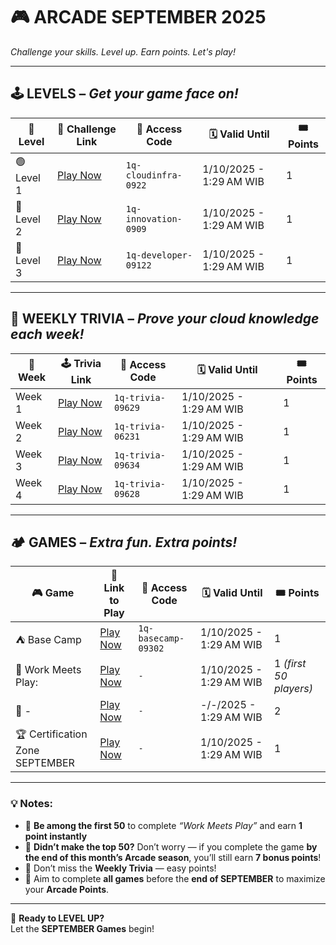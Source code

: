 # 🎮 **ARCADE SEPTEMBER 2025**  
_Challenge your skills. Level up. Earn points. Let's play!_

---

## 🕹️ **LEVELS** – _Get your game face on!_

| 🧩 Level   | 🎯 Challenge Link                                                   | 🔐 Access Code         | 🗓️ Valid Until      | 🎟️ Points |
|-----------|----------------------------------------------------------------------|------------------------|---------------------|------------|
| 🟢 Level 1 | [Play Now](https://www.cloudskillsboost.google/games/6466)          | `1q-cloudinfra-0922`    | 1/10/2025 - 1:29 AM WIB  | 1          |
| 🔵 Level 2 | [Play Now](https://www.cloudskillsboost.google/games/6467)          | `1q-innovation-0909` | 1/10/2025 - 1:29 AM WIB   | 1          |
| 🔴 Level 3 | [Play Now](https://www.cloudskillsboost.google/games/6468)          | `1q-developer-09122`     | 1/10/2025 - 1:29 AM WIB   | 1          |

---

## 🧠 **WEEKLY TRIVIA** – _Prove your cloud knowledge each week!_

| 📅 Week   | 🕹️ Trivia Link                                                    | 🔐 Access Code         | 🗓️ Valid Until    | 🎟️ Points |
|----------|--------------------------------------------------------------------|------------------------|-------------------|------------|
| Week 1   | [Play Now](https://www.cloudskillsboost.google/games/6462)       | `1q-trivia-09629`      | 1/10/2025 - 1:29 AM WIB    | 1          |
| Week 2   | [Play Now](https://www.cloudskillsboost.google/games/6463)       | `1q-trivia-06231`      | 1/10/2025 - 1:29 AM WIB   | 1          |
| Week 3   | [Play Now](https://www.cloudskillsboost.google/games/6464)       | `1q-trivia-09634`      | 1/10/2025 - 1:29 AM WIB   | 1          |
| Week 4   | [Play Now](https://www.cloudskillsboost.google/games/6461)       | `1q-trivia-09628`      | 1/10/2025 - 1:29 AM WIB   | 1          |

---

## 🏕️ **GAMES** – _Extra fun. Extra points!_

| 🎮 Game                                   | 🚀 Link to Play                                              | 🔐 Access Code           | 🗓️ Valid Until    | 🎟️ Points |
|------------------------------------------|--------------------------------------------------------------|--------------------------|-------------------|------------|
| ⛺ Base Camp                              | [Play Now](https://www.cloudskillsboost.google/games/6465)  | `1q-basecamp-09302`      | 1/10/2025 - 1:29 AM WIB   | 1          |
| 💼 Work Meets Play: | [Play Now](-)  | `-`      | 1/10/2025 - 1:29 AM WIB   | 1 *(first 50 players)*    |
| 👾 -                   | [Play Now](-)   | `-`      | -/-/2025 - 1:29 AM WIB   | 2          |
| 🏆 Certification Zone SEPTEMBER             | [Play Now](-)  | `-`          | 1/10/2025 - 1:29 AM WIB   | 1          |

---

### 💡 Notes:
- 🥇 **Be among the first 50** to complete *“Work Meets Play”* and earn **1 point instantly**  
- 🎯 **Didn’t make the top 50?** Don’t worry — if you complete the game **by the end of this month’s Arcade season**, you’ll still earn **7 bonus points**!
- 📅 Don’t miss the **Weekly Trivia** — easy points!
- 🚀 Aim to complete **all games** before the **end of SEPTEMBER** to maximize your **Arcade Points**.

---

🎯 **Ready to LEVEL UP?**  
Let the **SEPTEMBER Games** begin!
